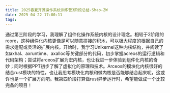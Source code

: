 ```yaml
---
title: 2025春夏开源操作系统训练营3阶段总结-Shao-ZW
date: 2025-04-22 17:00:11
tags:
---
```

通过第三阶段的学习，我理解了组件化操作系统内核的设计理念。相较于2阶段的rcore，这种组件化内核更像是可以随意拼接的积木，可以极大程度的根据自己的需求适配或灵活的扩展内核。开始时，我学习Unikernel这种内核结构，并阅读了如axhal、axruntime、axalloc等关键部分的代码，初步掌握acreos的运行逻辑和代码架构；尝试将arceos扩展为宏内核，也让我进一步体验到组件化内核的奇妙；同时根据PPT初步了解了虚拟化的原理和技术。Arceos的模块化内核很好的结合rust模块的特性，也让我思考模块化内核和微内核是否能够结合起来呢，这或许也是一个扩展方向吧。我第四阶段打算做rust异步运行时，希望能做成一个比较完备的项目！